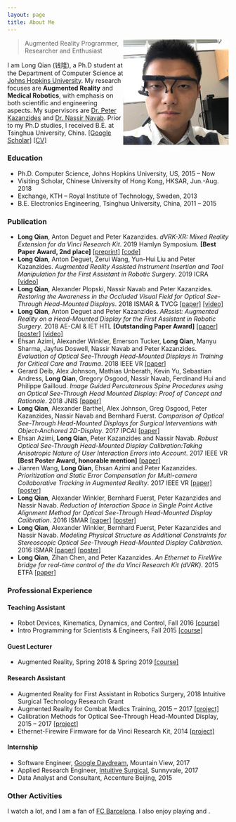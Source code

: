 ```yaml
---
layout: page
title: About Me
---
```



<p class="full-width no-margin"><img src="/public/image/profile.jpg" alt="LQ" style="width:15rem;height:15rem;" align="right"/></p>

<blockquote class="full-width"><p>Augmented Reality Programmer, Researcher and Enthusiast</p></blockquote>


I am Long Qian (<span lang="zh">钱隆</span>), a Ph.D student at the Department of Computer Science at [Johns Hopkins University](https://www.jhu.edu/). My research focuses are **Augmented Reality** and **Medical Robotics**, with emphasis on both scientific and engineering aspects. My supervisors are [Dr. Peter Kazanzides](https://www.cs.jhu.edu/faculty/peter-kazanzides/) and [Dr. Nassir Navab](https://www.cs.jhu.edu/faculty/nassir-navab/). Prior to my Ph.D studies, I received B.E. at Tsinghua University, China. [\[Google Scholar\]](https://scholar.google.com/citations?user=arq0l-IAAAAJ&hl=en) [\[CV\]](/public/document/cv.pdf)

### Education
* Ph.D. Computer Science, Johns Hopkins University, US, 2015 – Now
* Visiting Scholar, Chinese University of Hong Kong, HKSAR, Jun.-Aug. 2018
* Exchange, KTH – Royal Institute of Technology, Sweden, 2013
* B.E. Electronics Engineering, Tsinghua University, China, 2011 – 2015


### Publication
* **Long Qian**, Anton Deguet and Peter Kazanzides. *dVRK-XR: Mixed Reality Extension for da Vinci Research Kit*. 2019 Hamlyn Symposium. **\[Best Paper Award, 2nd place\]** [\[preprint\]](/public/document/preprint-dvrkxr.pdf) [\[code\]](https://github.com/jhu-dvrk/dvrk-xr/)
* **Long Qian**, Anton Deguet, Zerui Wang, Yun-Hui Liu and Peter Kazanzides. *Augmented Reality Assisted Instrument Insertion and Tool Manipulation for the First Assistant in Robotic Surgery*. 2019 ICRA [\[video\]](/public/document/video-arssist-eval.mp4)
* **Long Qian**, Alexander Plopski, Nassir Navab and Peter Kazanzides. *Restoring the Awareness in the Occluded Visual Field for Optical See-Through Head-Mounted Displays*. 2018 ISMAR & TVCG [\[paper\]](https://ieeexplore.ieee.org/document/8456571/) [\[video\]](/public/document/video-restoring-the-awareness.mp4)
* **Long Qian**, Anton Deguet and Peter Kazanzides. *ARssist: Augmented Reality on a Head-Mounted Display for the First Assistant in Robotic Surgery*. 2018 AE-CAI & IET HTL **\[Outstanding Paper Award\]** [\[paper\]](http://digital-library.theiet.org/content/journals/10.1049/htl.2018.5065) [\[poster\]](/public/document/poster-arssist.pdf) [\[video\]](/public/document/video-arssist.mp4)
* Ehsan Azimi, Alexander Winkler, Emerson Tucker, **Long Qian**, Manyu Sharma, Jayfus Doswell, Nassir Navab and Peter Kazanzides. *Evaluation of Optical See-Through Head-Mounted Displays in Training for Critical Care and Trauma*. 2018 IEEE VR [\[paper\]](https://ieeexplore.ieee.org/abstract/document/8446583/)
* Gerard Deib, Alex Johnson, Mathias Unberath, Kevin Yu, Sebastian Andress, **Long Qian**, Gregory Osgood, Nassir Navab, Ferdinand Hui and Philippe Gailloud. *Image Guided Percutaneous Spine Procedures using an Optical See-Through Head Mounted Display: Proof of Concept and Rationale*. 2018 JNIS [\[paper\]](https://jnis.bmj.com/content/early/2018/04/27/neurintsurg-2017-013649)
* **Long Qian**, Alexander Barthel, Alex Johnson, Greg Osgood, Peter Kazanzides, Nassir Navab and Bernhard Fuerst. *Comparison of Optical See-Through Head-Mounted Displays for Surgical Interventions with Object-Anchored 2D-Display*. 2017 IPCAI [\[paper\]](https://link.springer.com/article/10.1007/s11548-017-1564-y)
* Ehsan Azimi, **Long Qian**, Peter Kazanzides and Nassir Navab. *Robust Optical See-Through Head-Mounted Display Calibration:Taking Anisotropic Nature of User Interaction Errors into Account*. 2017 IEEE VR **\[Best Poster Award, honorable mention\]** [\[paper\]](http://ieeexplore.ieee.org/document/7892255/)
* Jianren Wang, **Long Qian**, Ehsan Azimi and Peter Kazanzides. *Prioritization and Static Error Compensation for Multi-camera Collaborative Tracking in Augmented Reality*. 2017 IEEE VR [\[paper\]](http://ieeexplore.ieee.org/document/7892313/) [\[poster\]](/public/document/poster-prioritization-and-static.pdf)
* **Long Qian**, Alexander Winkler, Bernhard Fuerst, Peter Kazanzides and Nassir Navab. *Reduction of Interaction Space in Single Point Active Alignment Method for Optical See-Through Head-Mounted Display Calibration*. 2016 ISMAR [\[paper\]](http://ieeexplore.ieee.org/document/7836487/) [\[poster\]](/public/document/poster-reduction-of-interaction-space.pdf)
* **Long Qian**, Alexander Winkler, Bernhard Fuerst, Peter Kazanzides and Nassir Navab. *Modeling Physical Structure as Additional Constraints for Stereoscopic Optical See-Through Head-Mounted Display Calibration*. 2016 ISMAR [\[paper\]](http://ieeexplore.ieee.org/document/7836486/) [\[poster\]](/public/document/poster-modeling-physical-structure.pdf)
* **Long Qian**, Zihan Chen, and Peter Kazanzides. *An Ethernet to FireWire bridge for real-time control of the da Vinci Research Kit (dVRK)*. 2015 ETFA [\[paper\]](http://ieeexplore.ieee.org/document/7301489/)


### Professional Experience

#### Teaching Assistant
* Robot Devices, Kinematics, Dynamics, and Control, Fall 2016 [\[course\]](https://limbs.lcsr.jhu.edu/people/cowan/courses/)
* Intro Programming for Scientists & Engineers, Fall 2015 [\[course\]](http://www.cs.jhu.edu/~joanne/cs112/)

#### Guest Lecturer
* Augmented Reality, Spring 2018 & Spring 2019 [\[course\]](https://camp.lcsr.jhu.edu/spring2019/)

#### Research Assistant
* Augmented Reality for First Assistant in Robotics Surgery, 2018 Intuitive Surgical Technology Research Grant
* Augmented Reality for Combat Medics Training, 2015 – 2017 [\[project\]](http://smarts.lcsr.jhu.edu/research/augmented-reality-hmd-research/)
* Calibration Methods for Optical See-Through Head-Mounted Display, 2015 – 2017 [\[project\]](http://smarts.lcsr.jhu.edu/research/augmented-reality-hmd-research/)
* Ethernet-Firewire Firmware for da Vinci Research Kit, 2014 [\[project\]](http://smarts.lcsr.jhu.edu/research/#Open_Source_Controller_for_da_Vinci_Research_Kit)

#### Internship
* Software Engineer, [Google Daydream](https://vr.google.com/daydream/), Mountain View, 2017
* Applied Research Engineer, [Intuitive Surgical](https://www.intuitivesurgical.com/), Sunnyvale, 2017
* Data Analyst and Consultant, Accenture Beijing, 2015


### Other Activities

I watch <i class="em em-soccer"></i> a lot, and I am a fan of [FC Barcelona](https://www.fcbarcelona.com/).
I also enjoy playing <i class="em em-tennis"></i> and <i class="em em-swimmer"></i>.

